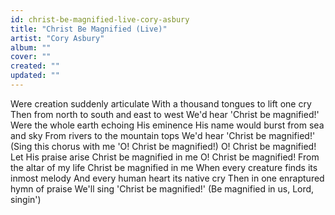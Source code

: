 ```yaml
---
id: christ-be-magnified-live-cory-asbury
title: "Christ Be Magnified (Live)"
artist: "Cory Asbury"
album: ""
cover: ""
created: ""
updated: ""
---
```


Were creation suddenly articulate
With a thousand tongues to lift one cry
Then from north to south and east to west
We'd hear 'Christ be magnified!'
Were the whole earth echoing His eminence
His name would burst from sea and sky
From rivers to the mountain tops
We'd hear 'Christ be magnified!'
(Sing this chorus with me 'O! Christ be magnified!)
O! Christ be magnified!
Let His praise arise
Christ be magnified in me
O! Christ be magnified!
From the altar of my life
Christ be magnified in me
When every creature finds its inmost melody
And every human heart its native cry
Then in one enraptured hymn of praise
We'll sing 'Christ be magnified!'
(Be magnified in us, Lord, singin')